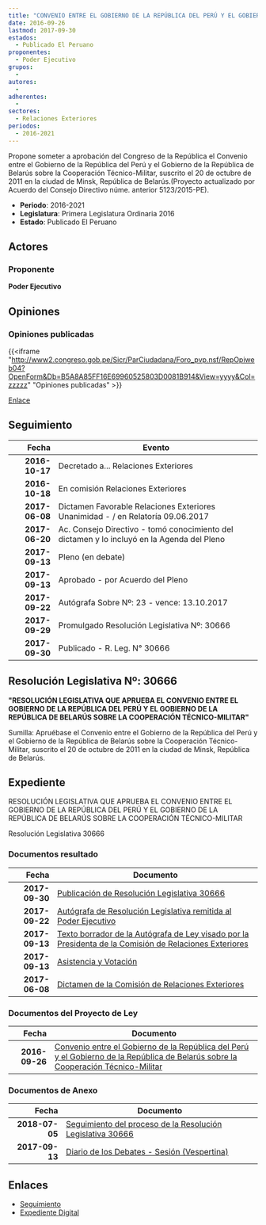 ```yaml
---
title: "CONVENIO ENTRE EL GOBIERNO DE LA REPÚBLICA DEL PERÚ Y EL GOBIERNO DE LA REPÚBLICA DE BELARÚS SOBRE LA COOPERACIÓN TÉCNICO -MILITAR"
date: 2016-09-26
lastmod: 2017-09-30
estados: 
  - Publicado El Peruano
proponentes: 
  - Poder Ejecutivo
grupos: 
  - 
autores: 
  - 
adherentes: 
  - 
sectores: 
  - Relaciones Exteriores
periodos: 
  - 2016-2021
---
```


Propone someter a aprobación del Congreso de la República el Convenio entre el Gobierno de la República del Perú y el Gobierno de la República de Belarús sobre la Cooperación Técnico-Militar, suscrito el 20 de octubre de 2011 en la ciudad de Minsk, República de Belarús.(Proyecto actualizado por Acuerdo del Consejo Directivo núme. anterior 5123/2015-PE).

- **Periodo**: 2016-2021
- **Legislatura**: Primera Legislatura Ordinaria 2016
- **Estado**: Publicado El Peruano

## Actores

### Proponente

**Poder Ejecutivo**


## Opiniones

### Opiniones publicadas

{{<iframe "http://www2.congreso.gob.pe/Sicr/ParCiudadana/Foro_pvp.nsf/RepOpiweb04?OpenForm&Db=B5A8A85FF16E69960525803D0081B914&View=yyyy&Col=zzzzz" "Opiniones publicadas" >}}

[Enlace](http://www2.congreso.gob.pe/Sicr/ParCiudadana/Foro_pvp.nsf/RepOpiweb04?OpenForm&Db=B5A8A85FF16E69960525803D0081B914&View=yyyy&Col=zzzzz)

## Seguimiento

| Fecha | Evento |
|------:|--------|
| **2016-10-17** | Decretado a... Relaciones Exteriores|
| **2016-10-18** | En comisión Relaciones Exteriores|
| **2017-06-08** | Dictamen Favorable Relaciones Exteriores Unanimidad - / en Relatoría 09.06.2017|
| **2017-06-20** | Ac. Consejo Directivo - tomó conocimiento del dictamen y lo incluyó en la Agenda del Pleno|
| **2017-09-13** | Pleno (en debate)|
| **2017-09-13** | Aprobado - por Acuerdo del Pleno|
| **2017-09-22** | Autógrafa Sobre Nº: 23 - vence: 13.10.2017|
| **2017-09-29** | Promulgado Resolución Legislativa Nº: 30666|
| **2017-09-30** | Publicado - R. Leg. N° 30666|

## Resolución Legislativa Nº: 30666

**"RESOLUCIÓN LEGISLATIVA QUE APRUEBA EL CONVENIO ENTRE EL GOBIERNO DE LA REPÚBLICA DEL PERÚ Y EL GOBIERNO DE LA REPÚBLICA DE BELARÚS SOBRE LA COOPERACIÓN TÉCNICO-MILITAR"**

Sumilla: Apruébase el Convenio entre el Gobierno de la República del Perú y el Gobierno de la República de Belarús sobre la Cooperación Técnico-Militar, suscrito el 20 de octubre de 2011 en la ciudad de Minsk, República de Belarús.


## Expediente

RESOLUCIÓN LEGISLATIVA QUE APRUEBA EL CONVENIO ENTRE EL GOBIERNO DE LA REPÚBLICA DEL PERÚ Y EL GOBIERNO DE LA REPÚBLICA DE BELARÚS SOBRE LA COOPERACIÓN TÉCNICO-MILITAR

Resolución Legislativa 30666


### Documentos resultado

| Fecha | Documento |
|------:|--------|
| **2017-09-30** | [Publicación de Resolución Legislativa 30666](http://www.leyes.congreso.gob.pe/Documentos/2016_2021/ADLP/Normas_Legales/30666-RLG.pdf) |
| **2017-09-22** | [Autógrafa de Resolución Legislativa remitida al Poder Ejecutivo](http://www.leyes.congreso.gob.pe/Documentos/2016_2021/ADLP/Texto_Aprobado/AU0030820170922.pdf) |
| **2017-09-13** | [Texto borrador de la Autógrafa de Ley visado por la Presidenta de la Comisión de Relaciones Exteriores](http://www.leyes.congreso.gob.pe/Documentos/2016_2021/Texto_Borrador_de_Autografa/BAU0030820170913.PDF) |
| **2017-09-13** | [Asistencia y Votación](http://www.leyes.congreso.gob.pe/Documentos/2016_2021/Asistencia_y_Votacion/Proyectos_de_Ley/AV0030820170913.pdf) |
| **2017-06-08** | [Dictamen de la Comisión de Relaciones Exteriores](http://www.leyes.congreso.gob.pe/Documentos/2016_2021/Dictamenes/Proyectos_de_Ley/00308DC20MAY20170608.pdf) |

### Documentos del Proyecto de Ley

| Fecha | Documento |
|------:|--------|
| **2016-09-26** | [Convenio entre el Gobierno de la República del Perú y el Gobierno de la República de Belarús sobre la Cooperación Técnico-Militar](http://www.leyes.congreso.gob.pe/Documentos/2016_2021/Proyectos_de_Ley_y_de_Resoluciones_Legislativas/PL0030820160926.pdf) |

### Documentos de Anexo

| Fecha | Documento |
|------:|--------|
| **2018-07-05** | [Seguimiento del proceso de la Resolución Legislativa 30666](http://www.leyes.congreso.gob.pe/Documentos/2016_2021/Seguimiento_de_Proyectos_de_Ley/00308PL20180705.PDF) |
| **2017-09-13** | [Diario de los Debates - Sesión (Vespertina)](http://www2.congreso.gob.pe/Sicr/DiarioDebates/Publicad.nsf/SesionesPleno/05256D6E0073DFE90525819B0004D910/$FILE/PLO-2017-11.pdf) |

## Enlaces 

- [Seguimiento](http://www2.congreso.gob.pe/Sicr/TraDocEstProc/CLProLey2016.nsf/f7fff46988ca05b1052578e100829cc7/498cf58a4dc30f070525803b006b7933?OpenDocument)
- [Expediente Digital](http://www2.congreso.gob.pe/Sicr/TraDocEstProc/CLProLey2016.nsf/f7fff46988ca05b1052578e100829cc7/498cf58a4dc30f070525803b006b7933?OpenDocument&Click=05257FB7005EB655.eb71d0cf91d8294e05256cdf006b5706/$Body/0.1C6C)
